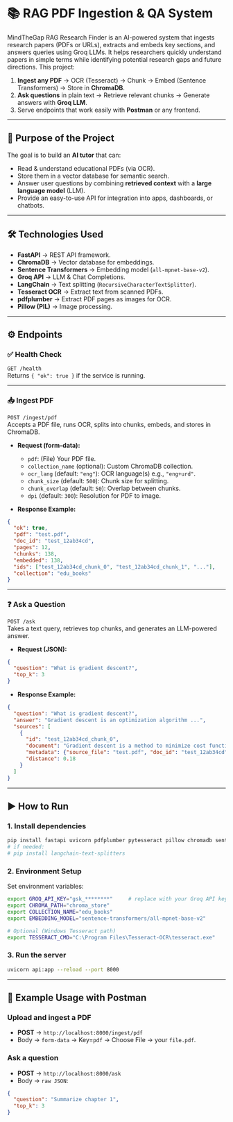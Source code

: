 # 📚 RAG PDF Ingestion & QA System

MindTheGap RAG Research Finder is an AI-powered system that ingests research papers (PDFs or URLs), extracts and embeds key sections, and answers queries using Groq LLMs.
It helps researchers quickly understand papers in simple terms while identifying potential research gaps and future directions. This project:

1. **Ingest any PDF** → OCR (Tesseract) → Chunk → Embed (Sentence Transformers) → Store in **ChromaDB**.
2. **Ask questions** in plain text → Retrieve relevant chunks → Generate answers with **Groq LLM**.
3. Serve endpoints that work easily with **Postman** or any frontend.

---

## 🚀 Purpose of the Project
The goal is to build an **AI tutor** that can:
- Read & understand educational PDFs (via OCR).
- Store them in a vector database for semantic search.
- Answer user questions by combining **retrieved context** with a **large language model** (LLM).
- Provide an easy-to-use API for integration into apps, dashboards, or chatbots.

---

## 🛠️ Technologies Used
- **FastAPI** → REST API framework.
- **ChromaDB** → Vector database for embeddings.
- **Sentence Transformers** → Embedding model (`all-mpnet-base-v2`).
- **Groq API** → LLM & Chat Completions.
- **LangChain** → Text splitting (`RecursiveCharacterTextSplitter`).
- **Tesseract OCR** → Extract text from scanned PDFs.
- **pdfplumber** → Extract PDF pages as images for OCR.
- **Pillow (PIL)** → Image processing.

---

## ⚙️ Endpoints

### ✅ Health Check
`GET /health`  
Returns `{ "ok": true }` if the service is running.

---

### 📥 Ingest PDF
`POST /ingest/pdf`  
Accepts a PDF file, runs OCR, splits into chunks, embeds, and stores in ChromaDB.

- **Request (form-data):**
  - `pdf`: (File) Your PDF file.
  - `collection_name` (optional): Custom ChromaDB collection.
  - `ocr_lang` (default: `"eng"`): OCR language(s) e.g., `"eng+urd"`.
  - `chunk_size` (default: `500`): Chunk size for splitting.
  - `chunk_overlap` (default: `50`): Overlap between chunks.
  - `dpi` (default: `300`): Resolution for PDF to image.

- **Response Example:**
```json
{
  "ok": true,
  "pdf": "test.pdf",
  "doc_id": "test_12ab34cd",
  "pages": 12,
  "chunks": 138,
  "embedded": 138,
  "ids": ["test_12ab34cd_chunk_0", "test_12ab34cd_chunk_1", "..."],
  "collection": "edu_books"
}
```

---

### ❓ Ask a Question
`POST /ask`  
Takes a text query, retrieves top chunks, and generates an LLM-powered answer.

- **Request (JSON):**
```json
{
  "question": "What is gradient descent?",
  "top_k": 3
}
```

- **Response Example:**
```json
{
  "question": "What is gradient descent?",
  "answer": "Gradient descent is an optimization algorithm ...",
  "sources": [
    {
      "id": "test_12ab34cd_chunk_0",
      "document": "Gradient descent is a method to minimize cost function ...",
      "metadata": {"source_file": "test.pdf", "doc_id": "test_12ab34cd", "chunk_index": 0},
      "distance": 0.18
    }
  ]
}
```

---

## ▶️ How to Run

### 1. Install dependencies
```bash
pip install fastapi uvicorn pdfplumber pytesseract pillow chromadb sentence-transformers langchain groq
# if needed:
# pip install langchain-text-splitters
```

### 2. Environment Setup
Set environment variables:

```bash
export GROQ_API_KEY="gsk_********"     # replace with your Groq API key
export CHROMA_PATH="chroma_store"
export COLLECTION_NAME="edu_books"
export EMBEDDING_MODEL="sentence-transformers/all-mpnet-base-v2"

# Optional (Windows Tesseract path)
export TESSERACT_CMD="C:\Program Files\Tesseract-OCR\tesseract.exe"
```

### 3. Run the server
```bash
uvicorn api:app --reload --port 8000
```

---

## 🧪 Example Usage with Postman

### Upload and ingest a PDF
- **POST** → `http://localhost:8000/ingest/pdf`  
- Body → `form-data` → Key=`pdf` → Choose File → your `file.pdf`.

### Ask a question
- **POST** → `http://localhost:8000/ask`  
- Body → `raw JSON`:
```json
{
  "question": "Summarize chapter 1",
  "top_k": 3
}
```
